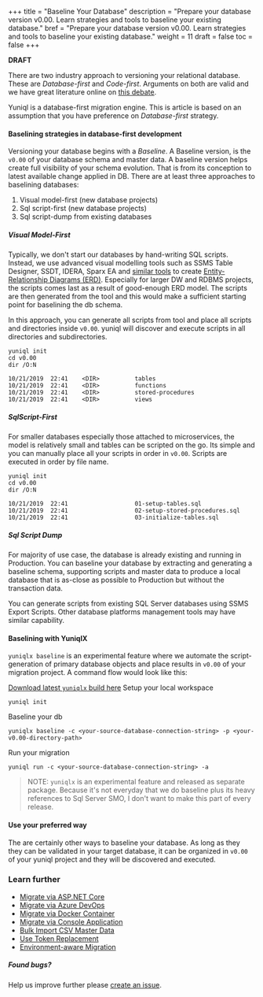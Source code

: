 +++
title = "Baseline Your Database"
description  = "Prepare your database version v0.00. Learn strategies and tools to baseline your existing database."
bref  = "Prepare your database version v0.00. Learn strategies and tools to baseline your existing database."
weight = 11
draft = false
toc = false
+++

**DRAFT**

There are two industry approach to versioning your relational database. These are *Database-first* and *Code-first*. Arguments on both are valid and we have great literature online on [this debate](https://www.google.com/search?q=database+first+vs+code+first). 

Yuniql is a database-first migration engine. This is article is based on an assumption that you have preference on *Database-first* strategy.

#### Baselining strategies in database-first development
Versioning your database begins with a *Baseline*. A Baseline version, is the `v0.00` of your database schema and master data. A baseline version helps create full visibility of your schema evolution. That is from its conception to latest available change applied in DB. There are at least three approaches to baselining databases:
1. Visual model-first (new database projects)
2. Sql script-first (new database projects)
3. Sql script-dump from existing databases

##### Visual Model-First
Typically, we don't start our databases by hand-writing SQL scripts. Instead, we use advanced visual modelling tools such as SSMS Table Designer, SSDT, IDERA, Sparx EA and [similar tools](https://www.holistics.io/blog/top-5-free-database-diagram-design-tools) to create [Entity-Relationship Diagrams (ERD)](https://en.wikipedia.org/wiki/Entity%E2%80%93relationship_model). Especially for larger DW and RDBMS projects, the scripts comes last as a result of good-enough ERD model. The scripts are then generated from the tool and this would make a sufficient starting point for baselining the db schema.

In this approach, you can generate all scripts from tool and place all scripts and directories inside `v0.00`. yuniql will discover and execute scripts in all directories and subdirectories.

```shell
yuniql init
cd v0.00
dir /O:N

10/21/2019  22:41    <DIR>          tables
10/21/2019  22:41    <DIR>          functions
10/21/2019  22:41    <DIR>          stored-procedures
10/21/2019  22:41    <DIR>          views
```

##### SqlScript-First
For smaller databases especially those attached to microservices, the model is relatively small and tables can be scripted on the go. Its simple and you can manually place all your scripts in order in `v0.00`. Scripts are executed in order by file name.

```shell
yuniql init
cd v0.00
dir /O:N

10/21/2019  22:41                   01-setup-tables.sql
10/21/2019  22:41                   02-setup-stored-procedures.sql
10/21/2019  22:41                   03-initialize-tables.sql
```

##### Sql Script Dump

For majority of use case, the database is already existing and running in Production. You can baseline your database by extracting and generating a baseline schema, supporting scripts and master data to produce a local database that is as-close as possible to Production but without the transaction data.

You can generate scripts from existing SQL Server databases using SSMS Export Scripts. Other database platforms management tools may have similar capability.

#### Baselining with YuniqlX

`yuniqlx baseline` is an experimental feature where we automate the script-generation of primary database objects and place results in `v0.00` of your migration project.  A command flow would look like this:

[Download latest `yuniqlx` build here](https://ci.appveyor.com/api/buildjobs/fqmphdr60lamkqvx/artifacts/yuniqlx-nightly.zip)
Setup your local workspace

```shell
yuniql init
```

Baseline your db

```shell
yuniqlx baseline -c <your-source-database-connection-string> -p <your-v0.00-directory-path>
```

Run your migration

```shell
yuniql run -c <your-source-database-connection-string> -a
```

>NOTE: `yuniqlx` is an experimental feature and released as separate package. Because it's not everyday that we do baseline plus its heavy references to Sql Server SMO, I don't want to make this part of every release.

#### Use your preferred way

The are certainly other ways to baseline your database. As long as they they can be validated in your target database, it can be organized in `v0.00` of your yuniql project and they will be discovered and executed. 

### Learn further

* [Migrate via ASP.NET Core](https://yuniql.io/docs/migrate-via-aspnetcore-application/)
* [Migrate via Azure DevOps](https://yuniql.io/docs/migrate-via-azure-devops-pipelines/)
* [Migrate via Docker Container](https://yuniql.io/docs/migrate-via-docker-container/)
* [Migrate via Console Application](https://yuniql.io/docs/migrate-via-netcore-console-application/)
* [Bulk Import CSV Master Data](https://yuniql.io/docs/bulk-import-csv-master-data/)
* [Use Token Replacement](https://yuniql.io/docs/token-replacement/)
* [Environment-aware Migration](https://yuniql.io/docs/environment-aware-scripts/)

##### Found bugs?

Help us improve further please [create an issue](https://github.com/rdagumampan/yuniql/issues/new).